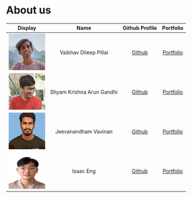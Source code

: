 # About us

Display |           Name            |               Github Profile                | Portfolio 
--------|:-------------------------:|:-------------------------------------------:|:---------:
![](images/vaibhav.png) | Vaibhav Dileep Pillai | [Github](https://github.com/vibes-863) | [Portfolio](./team/vibes-863)
![](images/Shyam.jpg) | Shyam Krishna Arun Gandhi | [Github](https://github.com/ShyamKrishna33) | [Portfolio](./team/shyamkrishna33)
![](images/vavinan.jpg) | Jeevanandham Vavinan | [Github](https://github.com/Vavinan) | [Portfolio](./team/vavinan)
![](images/isaac.jpg) | Isaac Eng | [Github](https://github.com/isaaceng7) | [Portfolio](./team/isaaceng7)

